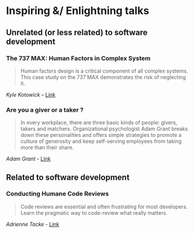 # Inspiring &/ Enlightning talks

## Unrelated (or less related) to software development

### The 737 MAX: Human Factors in Complex System 

> Human factors design is a critical component of all complex systems. This case study on the 737 MAX demonstrates the risk of neglecting it.

*Kyle Kotowick* – [Link](https://www.youtube.com/watch?v=R7PNS0QEw0w)

### Are you a giver or a taker ?

> In every workplace, there are three basic kinds of people: givers, takers and matchers. Organizational psychologist Adam Grant breaks down these personalities and offers simple strategies to promote a culture of generosity and keep self-serving employees from taking more than their share.

*Adam Grant* - [Link](https://www.youtube.com/watch?v=YyXRYgjQXX0)

## Related to software development

### Conducting Humane Code Reviews

> Code reviews are essential and often frustrating for most developers. Learn the pragmatic way to code-review what really matters.

*Adrienne Tacke* - [Link](https://www.youtube.com/watch?v=X9PJky1hjOE)

